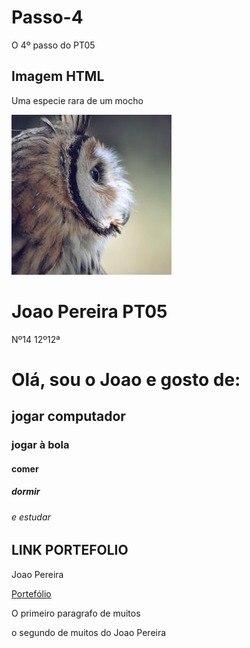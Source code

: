 # Passo-4
O 4º passo do PT05
<html>
<body>

<h2>Imagem HTML</h2>
<p>Uma especie rara de um mocho</p>

<img src="animal.jpg" width="256" height="256"> <!-- a minha primeira imagem -->

</body>
</html>

<html>
<body>

<h1>Joao Pereira PT05</h1> <!-- aqui esta o meu primeiro cabeçalho -->

<p>Nº14 12º12ª</p>

</body>
</html>

<html>
<body>

<h1>Olá, sou o Joao e gosto de:</h1> <!-- Aqui está o meu primeiro head -->
<h2>jogar computador</h2>
<h3>jogar à bola</h3>
<h4>comer</h4>
<h5>dormir</h5>
<h6>e estudar</h6>

</body>
</html>


<html>
<body>

<h2>LINK PORTEFOLIO</h2>
<p>Joao Pereira</p>

<a href="https://sites.google.com/aluno.aebenfica.pt/portefolio-joao-pereira/inicio"> Portefólio </a> <!-- o meu primeiro link -->

</body>
</html>

<html>
<body>

<p>O primeiro paragrafo de muitos</p> <!-- este e o meu primeiro paragrafo em html -->
<p>o segundo de muitos do Joao Pereira</p>

</body>
</html>
